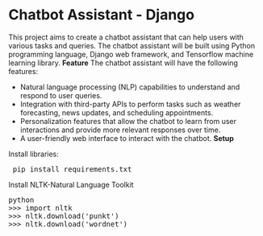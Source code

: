 # Chatbot Assistant - Django
This project aims to create a chatbot assistant that can help users with various tasks and queries. The chatbot assistant will be built using Python programming language, Django web framework, and Tensorflow machine learning library.
**Feature**
The chatbot assistant will have the following features:
+ Natural language processing (NLP) capabilities to understand and respond to user queries.
+ Integration with third-party APIs to perform tasks such as weather forecasting, news updates, and scheduling appointments.
+ Personalization features that allow the chatbot to learn from user interactions and provide more relevant responses over time.
+ A user-friendly web interface to interact with the chatbot.
**Setup**

Install libraries:
<pre> pip install requirements.txt </pre>

Install NLTK-Natural Language Toolkit
<pre>python
>>> import nltk
>>> nltk.download('punkt') 
>>> nltk.download('wordnet')
</pre>
